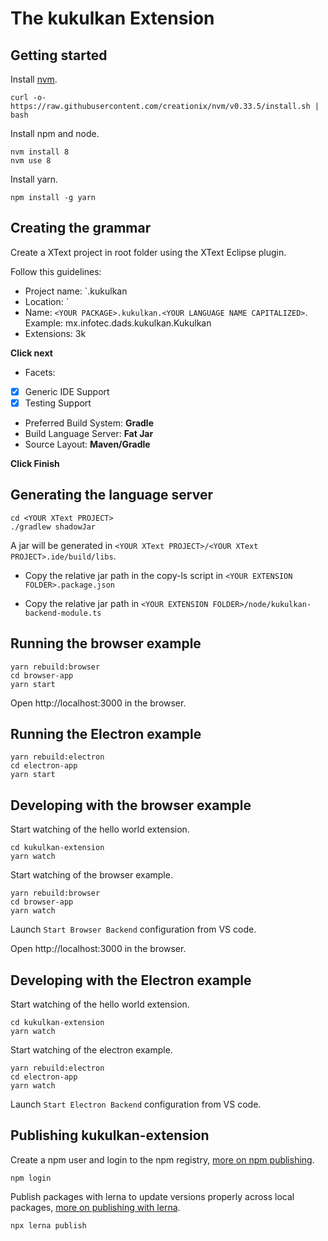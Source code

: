 # The kukulkan Extension


## Getting started

Install [nvm](https://github.com/creationix/nvm#install-script).

    curl -o- https://raw.githubusercontent.com/creationix/nvm/v0.33.5/install.sh | bash

Install npm and node.

    nvm install 8
    nvm use 8

Install yarn.

    npm install -g yarn


## Creating the grammar
Create a XText project in root folder using the XText Eclipse plugin.

Follow this guidelines:
- Project name: `<YOUR PACKAGE>.kukulkan
- Location: <THIS FOLDER>`
- Name: `<YOUR PACKAGE>.kukulkan.<YOUR LANGUAGE NAME CAPITALIZED>`. Example: mx.infotec.dads.kukulkan.Kukulkan
- Extensions: 3k 

**Click next**  

- Facets: 
- [x] Generic IDE Support
- [x] Testing Support

- Preferred Build System: **Gradle**
- Build Language Server: **Fat Jar**
- Source Layout: **Maven/Gradle**  

**Click Finish**

## Generating the language server

    cd <YOUR XText PROJECT>
    ./gradlew shadowJar

A jar will be generated in `<YOUR XText PROJECT>/<YOUR XText PROJECT>.ide/build/libs`.  

- Copy the relative jar path in the copy-ls script in `<YOUR EXTENSION FOLDER>.package.json`

- Copy the relative jar path in `<YOUR EXTENSION FOLDER>/node/kukulkan-backend-module.ts`



## Running the browser example

    yarn rebuild:browser
    cd browser-app
    yarn start

Open http://localhost:3000 in the browser.

## Running the Electron example

    yarn rebuild:electron
    cd electron-app
    yarn start

## Developing with the browser example

Start watching of the hello world extension.

    cd kukulkan-extension
    yarn watch

Start watching of the browser example.

    yarn rebuild:browser
    cd browser-app
    yarn watch

Launch `Start Browser Backend` configuration from VS code.

Open http://localhost:3000 in the browser.

## Developing with the Electron example

Start watching of the hello world extension.

    cd kukulkan-extension
    yarn watch

Start watching of the electron example.

    yarn rebuild:electron
    cd electron-app
    yarn watch

Launch `Start Electron Backend` configuration from VS code.

## Publishing kukulkan-extension

Create a npm user and login to the npm registry, [more on npm publishing](https://docs.npmjs.com/getting-started/publishing-npm-packages).

    npm login

Publish packages with lerna to update versions properly across local packages, [more on publishing with lerna](https://github.com/lerna/lerna#publish).

    npx lerna publish
